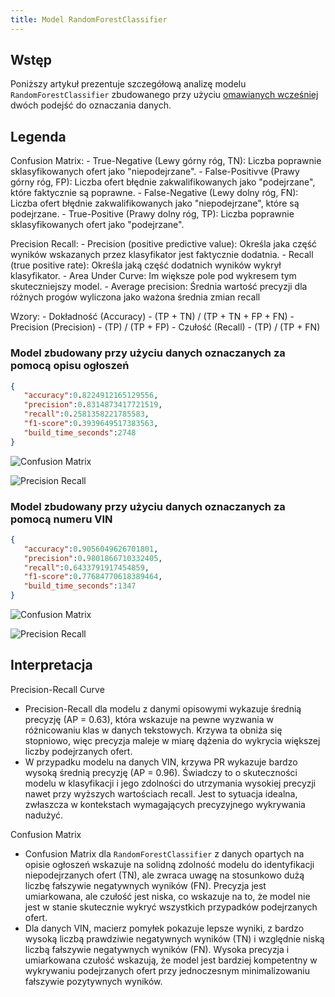 ```yaml
---
title: Model RandomForestClassifier
---
```



## Wstęp

Poniższy artykuł prezentuje szczegółową analizę modelu `RandomForestClassifier` zbudowanego przy użyciu [omawianych wcześniej](/analiza_modeli_ml/index.md) dwóch podejść do oznaczania danych.

## Legenda

Confusion Matrix:
    - True-Negative (Lewy górny róg, TN): Liczba poprawnie sklasyfikowanych ofert jako "niepodejrzane".
    - False-Positivve (Prawy górny róg, FP): Liczba ofert błędnie zakwalifikowanych jako "podejrzane", które faktycznie są poprawne.
    - False-Negative (Lewy dolny róg, FN): Liczba ofert błędnie zakwalifikowanych jako "niepodejrzane", które są podejrzane.
    - True-Positive (Prawy dolny róg, TP): Liczba poprawnie sklasyfikowanych ofert jako "podejrzane".

Precision Recall:
    - Precision (positive predictive value): Określa jaka część wyników wskazanych przez klasyfikator jest faktycznie dodatnia.
    - Recall (true positive rate): Określa jaką część dodatnich wyników wykrył klasyfikator.
    - Area Under Curve: Im większe pole pod wykresem tym skuteczniejszy model.
    - Average precision: Średnia wartość precyzji dla różnych progów wyliczona jako ważona średnia zmian recall

Wzory:
    - Dokładność (Accuracy) -  (TP + TN) / (TP + TN + FP + FN)
    - Precision (Precision) -  (TP) / (TP + FP)
    - Czułość (Recall) - (TP) / (TP + FN)


### Model zbudowany przy użyciu danych oznaczanych za pomocą opisu ogłoszeń

```json
{
   "accuracy":0.8224912165129556,
   "precision":0.8314873417721519,
   "recall":0.2581358221785583,
   "f1-score":0.3939649517383563,
   "build_time_seconds":2748
}
```

![Confusion Matrix](/assets/confusion_matrix_RandomForestClassifier-description.png)

![Precision Recall](/assets/precision_recall_curve_RandomForestClassifier-description.png)

### Model zbudowany przy użyciu danych oznaczanych za pomocą numeru VIN

```json
{
   "accuracy":0.9056049626701801,
   "precision":0.9801866710332405,
   "recall":0.6433791917454859,
   "f1-score":0.77684770618389464,
   "build_time_seconds":1347
}
```

![Confusion Matrix](/assets/confusion_matrix_RandomForestClassifier-vin.png)


![Precision Recall](/assets/precision_recall_curve_RandomForestClassifier-vin.png)

## Interpretacja

Precision-Recall Curve

- Precision-Recall dla modelu z danymi opisowymi wykazuje średnią precyzję (AP = 0.63), która wskazuje na pewne wyzwania w różnicowaniu klas w danych tekstowych. Krzywa ta obniża się stopniowo, więc precyzja maleje w miarę dążenia do wykrycia większej liczby podejrzanych ofert.
- W przypadku modelu na danych VIN, krzywa PR wykazuje bardzo wysoką średnią precyzję (AP = 0.96). Świadczy to o skuteczności modelu w klasyfikacji i jego zdolności do utrzymania wysokiej precyzji nawet przy wyższych wartościach recall. Jest to sytuacja idealna, zwłaszcza w kontekstach wymagających precyzyjnego wykrywania nadużyć.

Confusion Matrix

- Confusion Matrix dla `RandomForestClassifier` z danych opartych na opisie ogłoszeń wskazuje na solidną zdolność modelu do identyfikacji niepodejrzanych ofert (TN), ale zwraca uwagę na stosunkowo dużą liczbę fałszywie negatywnych wyników (FN). Precyzja jest umiarkowana, ale czułość jest niska, co wskazuje na to, że model nie jest w stanie skutecznie wykryć wszystkich przypadków podejrzanych ofert.
- Dla danych VIN, macierz pomyłek pokazuje lepsze wyniki, z bardzo wysoką liczbą prawdziwie negatywnych wyników (TN) i względnie niską liczbą fałszywie negatywnych wyników (FN). Wysoka precyzja i umiarkowana czułość wskazują, że model jest bardziej kompetentny w wykrywaniu podejrzanych ofert przy jednoczesnym minimalizowaniu fałszywie pozytywnych wyników.
